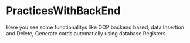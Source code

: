 # PracticesWithBackEnd
Here you see some functionalitys like OOP backend based, data Insertion and Delete, Generate cards automaticlly using database Registers 
